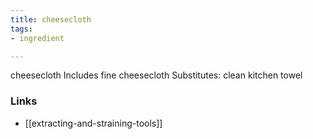 ```yaml
---
title: cheesecloth
tags:
- ingredient

---
```

cheesecloth Includes fine cheesecloth Substitutes: clean kitchen towel

### Links

* [[extracting-and-straining-tools]]
